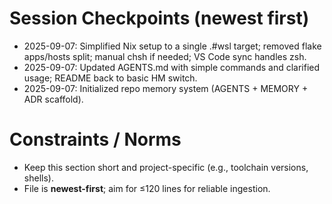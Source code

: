 # Session Checkpoints (newest first)

- 2025-09-07: Simplified Nix setup to a single .#wsl target; removed flake apps/hosts split; manual chsh if needed; VS Code sync handles zsh.
- 2025-09-07: Updated AGENTS.md with simple commands and clarified usage; README back to basic HM switch.
- 2025-09-07: Initialized repo memory system (AGENTS + MEMORY + ADR scaffold).

# Constraints / Norms
- Keep this section short and project-specific (e.g., toolchain versions, shells).
- File is **newest-first**; aim for ≤120 lines for reliable ingestion.
